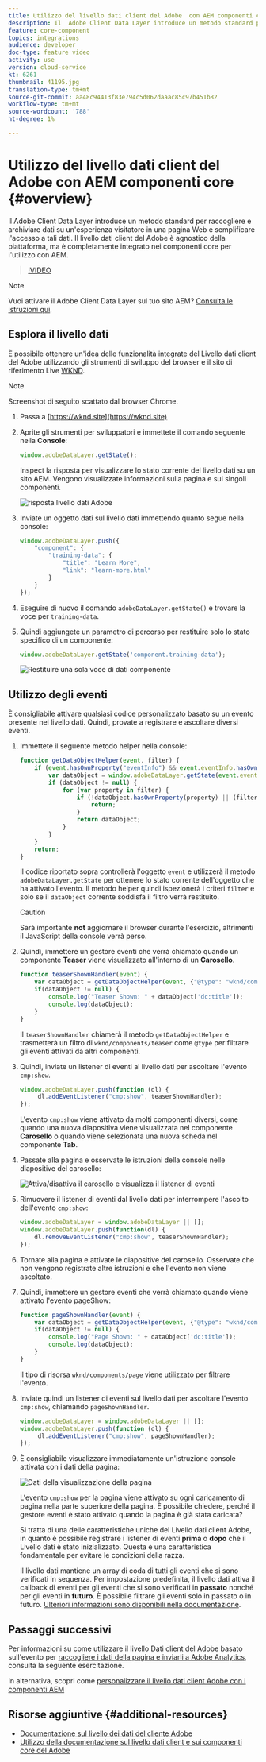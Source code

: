 ```yaml
---
title: Utilizzo del livello dati client del Adobe  con AEM componenti core
description: Il  Adobe Client Data Layer introduce un metodo standard per raccogliere e archiviare dati su un'esperienza visitatore in una pagina Web e semplificare l'accesso a tali dati. Il livello dati client del Adobe  è agnostico della piattaforma, ma è completamente integrato nei componenti core per l'utilizzo con AEM.
feature: core-component
topics: integrations
audience: developer
doc-type: feature video
activity: use
version: cloud-service
kt: 6261
thumbnail: 41195.jpg
translation-type: tm+mt
source-git-commit: aa48c94413f83e794c5d062daaac85c97b451b82
workflow-type: tm+mt
source-wordcount: '788'
ht-degree: 1%

---
```



# Utilizzo del livello dati client del Adobe  con AEM componenti core {#overview}

Il  Adobe Client Data Layer introduce un metodo standard per raccogliere e archiviare dati su un&#39;esperienza visitatore in una pagina Web e semplificare l&#39;accesso a tali dati. Il livello dati client del Adobe  è agnostico della piattaforma, ma è completamente integrato nei componenti core per l&#39;utilizzo con AEM.

>[!VIDEO](https://video.tv.adobe.com/v/41195?quality=12&learn=on)

>[!NOTE]
>
> Vuoi attivare il  Adobe Client Data Layer sul tuo sito AEM? [Consulta le istruzioni qui](https://docs.adobe.com/content/help/en/experience-manager-core-components/using/developing/data-layer/overview.html#installation-activation).

## Esplora il livello dati

È possibile ottenere un&#39;idea delle funzionalità integrate del Livello dati client del Adobe  utilizzando gli strumenti di sviluppo del browser e il sito di riferimento Live [WKND](https://wknd.site/).

>[!NOTE]
>
> Screenshot di seguito scattato dal browser Chrome.

1. Passa a [https://wknd.site](https://wknd.site)
1. Aprite gli strumenti per sviluppatori e immettete il comando seguente nella **Console**:

   ```js
   window.adobeDataLayer.getState();
   ```

    Inspect la risposta per visualizzare lo stato corrente del livello dati su un sito AEM. Vengono visualizzate informazioni sulla pagina e sui singoli componenti.

   ![ risposta livello dati Adobe](assets/data-layer-state-response.png)

1. Inviate un oggetto dati sul livello dati immettendo quanto segue nella console:

   ```js
   window.adobeDataLayer.push({
       "component": {
           "training-data": {
               "title": "Learn More",
               "link": "learn-more.html"
           }
       }
   });
   ```

1. Eseguire di nuovo il comando `adobeDataLayer.getState()` e trovare la voce per `training-data`.
1. Quindi aggiungete un parametro di percorso per restituire solo lo stato specifico di un componente:

   ```js
   window.adobeDataLayer.getState('component.training-data');
   ```

   ![Restituire una sola voce di dati componente](assets/return-just-single-component.png)

## Utilizzo degli eventi

È consigliabile attivare qualsiasi codice personalizzato basato su un evento presente nel livello dati. Quindi, provate a registrare e ascoltare diversi eventi.

1. Immettete il seguente metodo helper nella console:

   ```js
   function getDataObjectHelper(event, filter) {
       if (event.hasOwnProperty("eventInfo") && event.eventInfo.hasOwnProperty("path")) {
           var dataObject = window.adobeDataLayer.getState(event.eventInfo.path);
           if (dataObject != null) {
               for (var property in filter) {
                   if (!dataObject.hasOwnProperty(property) || (filter[property] !== null && filter[property] !== dataObject[property])) {
                       return;
                   }
                   return dataObject;
               }
           }
       }
       return;
   }
   ```

   Il codice riportato sopra controllerà l&#39;oggetto `event` e utilizzerà il metodo `adobeDataLayer.getState` per ottenere lo stato corrente dell&#39;oggetto che ha attivato l&#39;evento. Il metodo helper quindi ispezionerà i criteri `filter` e solo se il `dataObject` corrente soddisfa il filtro verrà restituito.

   >[!CAUTION]
   >
   > Sarà importante **not** aggiornare il browser durante l&#39;esercizio, altrimenti il JavaScript della console verrà perso.

1. Quindi, immettere un gestore eventi che verrà chiamato quando un componente **Teaser** viene visualizzato all&#39;interno di un **Carosello**.

   ```js
   function teaserShownHandler(event) {
       var dataObject = getDataObjectHelper(event, {"@type": "wknd/components/teaser"});
       if(dataObject != null) {
           console.log("Teaser Shown: " + dataObject['dc:title']);
           console.log(dataObject);
       }
   }
   ```

   Il `teaserShownHandler` chiamerà il metodo `getDataObjectHelper` e trasmetterà un filtro di `wknd/components/teaser` come `@type` per filtrare gli eventi attivati da altri componenti.

1. Quindi, inviate un listener di eventi al livello dati per ascoltare l&#39;evento `cmp:show`.

   ```js
   window.adobeDataLayer.push(function (dl) {
        dl.addEventListener("cmp:show", teaserShownHandler);
   });
   ```

   L&#39;evento `cmp:show` viene attivato da molti componenti diversi, come quando una nuova diapositiva viene visualizzata nel componente **Carosello** o quando viene selezionata una nuova scheda nel componente **Tab**.

1. Passate alla pagina e osservate le istruzioni della console nelle diapositive del carosello:

   ![Attiva/disattiva il carosello e visualizza il listener di eventi](assets/teaser-console-slides.png)

1. Rimuovere il listener di eventi dal livello dati per interrompere l&#39;ascolto dell&#39;evento `cmp:show`:

   ```js
   window.adobeDataLayer = window.adobeDataLayer || [];
   window.adobeDataLayer.push(function(dl) {
       dl.removeEventListener("cmp:show", teaserShownHandler);
   });
   ```

1. Tornate alla pagina e attivate le diapositive del carosello. Osservate che non vengono registrate altre istruzioni e che l&#39;evento non viene ascoltato.

1. Quindi, immettere un gestore eventi che verrà chiamato quando viene attivato l&#39;evento pageShow:

   ```js
   function pageShownHandler(event) {
       var dataObject = getDataObjectHelper(event, {"@type": "wknd/components/page"});
       if(dataObject != null) {
           console.log("Page Shown: " + dataObject['dc:title']);
           console.log(dataObject);
       }
   }
   ```

   Il tipo di risorsa `wknd/components/page` viene utilizzato per filtrare l&#39;evento.

1. Inviate quindi un listener di eventi sul livello dati per ascoltare l&#39;evento `cmp:show`, chiamando `pageShownHandler`.

   ```js
   window.adobeDataLayer = window.adobeDataLayer || [];
   window.adobeDataLayer.push(function (dl) {
        dl.addEventListener("cmp:show", pageShownHandler);
   });
   ```

1. È consigliabile visualizzare immediatamente un&#39;istruzione console attivata con i dati della pagina:

   ![Dati della visualizzazione della pagina](assets/page-show-console-data.png)

   L&#39;evento `cmp:show` per la pagina viene attivato su ogni caricamento di pagina nella parte superiore della pagina. È possibile chiedere, perché il gestore eventi è stato attivato quando la pagina è già stata caricata?

   Si tratta di una delle caratteristiche uniche del Livello dati client  Adobe, in quanto è possibile registrare i listener di eventi **prima** o **dopo** che il Livello dati è stato inizializzato. Questa è una caratteristica fondamentale per evitare le condizioni della razza.

   Il livello dati mantiene un array di coda di tutti gli eventi che si sono verificati in sequenza. Per impostazione predefinita, il livello dati attiva il callback di eventi per gli eventi che si sono verificati in **passato** nonché per gli eventi in **futuro**. È possibile filtrare gli eventi solo in passato o in futuro. [Ulteriori informazioni sono disponibili nella documentazione](https://github.com/adobe/adobe-client-data-layer/wiki#addeventlistener).


## Passaggi successivi

Per informazioni su come utilizzare il livello Dati client del Adobe basato sull&#39;evento per [raccogliere i dati della pagina e inviarli a  Adobe Analytics](../analytics/collect-data-analytics.md), consulta la seguente esercitazione.

In alternativa, scopri come [personalizzare il livello dati client  Adobe con i componenti AEM](./data-layer-customize.md)


## Risorse aggiuntive {#additional-resources}

* [Documentazione sul livello dei dati del cliente  Adobe](https://github.com/adobe/adobe-client-data-layer/wiki)
* [Utilizzo della documentazione sul livello dati client e sui componenti core del Adobe ](https://docs.adobe.com/content/help/en/experience-manager-core-components/using/developing/data-layer/overview.html)
